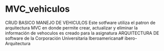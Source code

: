 # MVC_vehiculos
 CRUD BASICO MANEJO DE VEHICULOS
Este sotfware utiliza el patron de arquitectura MVC en donde permite crear, actualizar y eliminar  la información de vehoculos 
es creado para la asignatura ARQUITECTURA DE software de la Corporación Universitaria Iberoamericana# ibero-Arquitectura

